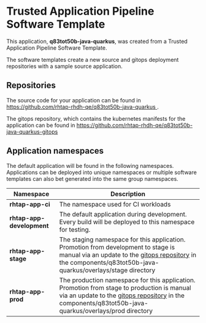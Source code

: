 # Trusted Application Pipeline Software Template

This application, **q83tot50b-java-quarkus**, was created from a Trusted Application Pipeline Software Template.

The software templates create a new source and gitops deployment repositories with a sample source application. 

## Repositories

The source code for your application can be found in [https://github.com/rhtap-rhdh-qe/q83tot50b-java-quarkus ](https://github.com/rhtap-rhdh-qe/q83tot50b-java-quarkus ).
 
The gitops repository, which contains the kubernetes manifests for the application can be found in 
[https://github.com/rhtap-rhdh-qe/q83tot50b-java-quarkus-gitops ](https://github.com/rhtap-rhdh-qe/q83tot50b-java-quarkus-gitops ) 

## Application namespaces 

The default application will be found in the following namespaces. Applications can be deployed into unique namespaces or multiple software templates can also bet generated into the same group namespaces.  

|  Namespace   |  Description   |  
| -------- | -------- |
| **rhtap-app-ci** | The namespace used for CI workloads |
| **rhtap-app-development** | The default application during development. Every build will be deployed to this namespace for testing. |
| **rhtap-app-stage** | The staging namespace for this application. Promotion from development to stage is manual via an update to the [gitops repository](https://github.com/rhtap-rhdh-qe/q83tot50b-java-quarkus-gitops ) in the components/q83tot50b-java-quarkus/overlays/stage directory |
| **rhtap-app-prod** | The production namespace for this application. Promotion from stage to production is manual via an update to the [gitops repository](https://github.com/rhtap-rhdh-qe/q83tot50b-java-quarkus-gitops ) in the components/q83tot50b-java-quarkus/overlays/prod directory |